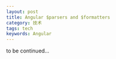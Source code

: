 ```yaml
---
layout: post
title: Angular $parsers and $formatters
category: 技术
tags: tech
keywords: Angular
---
```


to be continued...

